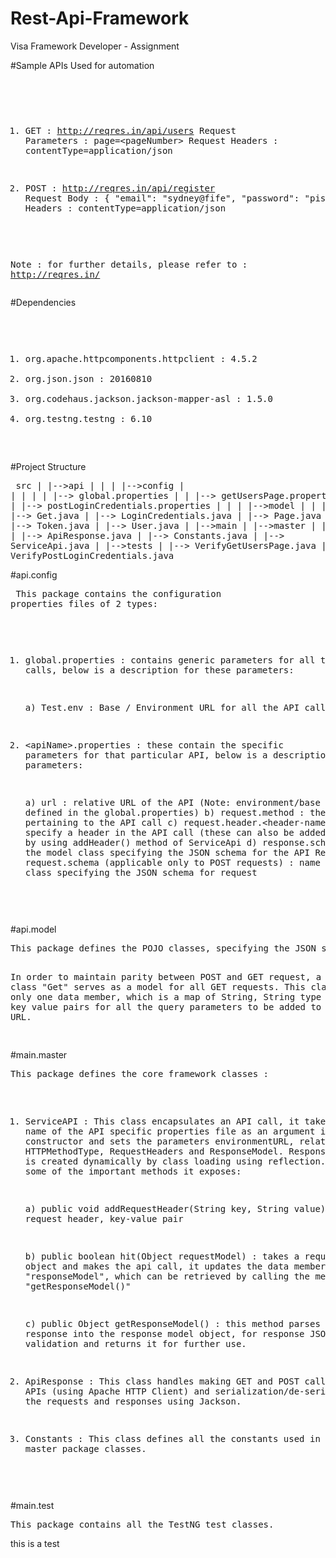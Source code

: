 # Rest-Api-Framework
Visa Framework Developer - Assignment

#Sample APIs Used for automation
</br><pre>
1.	GET : http://reqres.in/api/users
	Request Parameters : page=&lt;pageNumber&gt;
	Request Headers : contentType=application/json
	
2.	POST : http://reqres.in/api/register
	Request Body : { "email": "sydney@fife", "password": "pistol" }
	Request Headers : contentType=application/json
	
Note : for further details, please refer to : <a href="http://reqres.in/">http://reqres.in/</a>
</pre>

#Dependencies
</br><pre>
1. org.apache.httpcomponents.httpclient : 4.5.2
2. org.json.json : 20160810
3. org.codehaus.jackson.jackson-mapper-asl : 1.5.0
4. org.testng.testng : 6.10

</pre>

#Project Structure
</br><pre>
src
|
|-->api
|	|
|	|-->config
|	|		|
|	|		|--> global.properties
|	|		|--> getUsersPage.properties
|	|		|--> postLoginCredentials.properties
|	|
|	|-->model
|			|
|			|--> Get.java
|			|--> LoginCredentials.java
|			|--> Page.java
|			|--> Token.java
|			|--> User.java
|
|-->main
	|
	|-->master
	|		|
	|		|--> ApiResponse.java
	|		|--> Constants.java
	|		|--> ServiceApi.java
	|
	|-->tests
			|
			|--> VerifyGetUsersPage.java
			|--> VerifyPostLoginCredentials.java
</pre>

#api.config
</br><pre>
This package contains the configuration properties files of 2 types:

1. global.properties : contains generic parameters for all the API calls, below is a description for these parameters:
	
	a) Test.env : Base / Environment URL for all the API calls

2. &lt;apiName&gt;.properties : these contain the specific parameters for that particular API, below is a description for these parameters:
	
	a) url : relative URL of the API (Note: environment/base URL is defined in the global.properties)
	b) request.method : the HTTP method pertaining to the API call
	c) request.header.&lt;header-name&gt; : to specify a header in the API call (these can also be added from the code by using addHeader() method of ServiceApi
	d) response.schema : name of the model class specifying the JSON schema for the API Response
	e) request.schema (applicable only to POST requests) : name of the model class specifying the JSON schema for request 
</pre>
#api.model
</br><pre>
This package defines the POJO classes, specifying the JSON schema for API requests and responses.

In order to maintain parity between POST and GET request, a generic class "Get" serves as a model for all GET requests. This class contain only one data member, which is a map of String, String type and it holds key value pairs for all the query parameters to be added to request URL.

</pre>
#main.master
</br><pre>
This package defines the core framework classes :

1. ServiceAPI : This class encapsulates an API call, it takes the name of the API specific properties file as an argument in its constructor and sets the parameters environmentURL, relativeURL, HTTPMethodType, RequestHeaders and ResponseModel. ResponseModel object is created dynamically by class loading using reflection. Following are some of the important methods it exposes:

	a) public void addRequestHeader(String key, String value) : to add a request header, key-value pair
	
	b) public boolean hit(Object requestModel) : takes a request model object and makes the api call, it updates the data member "responseModel", which can be retrieved by calling the method "getResponseModel()"
	
	c) public Object getResponseModel() : this method parses the JSON response into the response model object, for response JSON schema validation and returns it for further use.

2. ApiResponse : This class handles making GET and POST calls to the APIs (using Apache HTTP Client) and serialization/de-serialization of the requests and responses using Jackson.

3. Constants : This class defines all the constants used in the master package classes.

</pre>
#main.test
</br><pre>
This package contains all the TestNG test classes.
</pre

<p>this is a test</p>